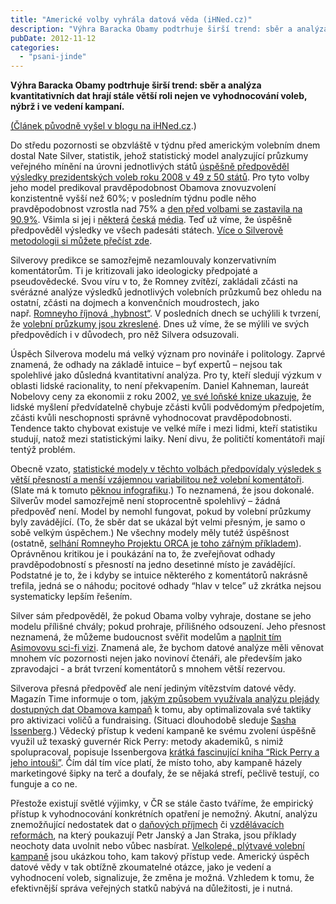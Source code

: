 ```yaml
---
title: "Americké volby vyhrála datová věda (iHNed.cz)"
description: "Výhra Baracka Obamy podtrhuje širší trend: sběr a analýza kvantitativních dat hrají stále větší roli nejen ve vyhodnocování voleb, nýbrž i ve vedení kampaní."
pubDate: 2012-11-12
categories:
  - "psani-jinde"
---
```


**Výhra Baracka Obamy podtrhuje širší trend: sběr a analýza kvantitativních dat hrají stále větší roli nejen ve vyhodnocování voleb, nýbrž i ve vedení kampaní.**

[(Článek původně vyšel v blogu na iHNed.cz](http://podhajsky.blog.ihned.cz/c1-58462780-americke-volby-data).)

<!--more-->

Do středu pozornosti se obzvláště v týdnu před americkým volebním dnem dostal Nate Silver, statistik, jehož statistický model analyzující průzkumy veřejného mínění na úrovni jednotlivých států [úspěšně předpověděl výsledky prezidentských voleb roku 2008 v 49 z 50 států](http://en.wikipedia.org/wiki/FiveThirtyEight#2008_U.S._elections). Pro tyto volby jeho model predikoval pravděpodobnost Obamova znovuzvolení konzistentně vyšší než 60%; v posledním týdnu podle něho pravděpodobnost vzrostla nad 75% a [den před volbami se zastavila na 90.9%](http://fivethirtyeight.blogs.nytimes.com/). Všimla si jej i [některá](http://www.lidovky.cz/statisticky-carodej-predpovedel-obamovo-vitezstvi-ted-je-z-nej-hvezda-1zx-/ln_zahranici.asp?c=A121107_100908_ln_zahranici_jv) [česká](http://www.ceskatelevize.cz/ct24/americke-volby/202391-ny-times-obama-vyhraje-na-92-procent/) [média](http://ihned.cz/c1-58318950-volby-v-usa-blog-az-do-rana). Teď už víme, že úspěšně předpověděl výsledky ve všech padesáti státech. [Více o Silverově metodologii si můžete přečíst zde](http://fivethirtyeight.blogs.nytimes.com/methodology/).

Silverovy predikce se samozřejmě nezamlouvaly konzervativním komentátorům. Ti je kritizovali jako ideologicky předpojaté a pseudovědecké. Svou víru v to, že Romney zvítězí, zakládali zčásti na svérázné analýze výsledků jednotlivých volebních průzkumů bez ohledu na ostatní, zčásti na dojmech a konvenčních moudrostech, jako např. [Romneyho říjnová „hybnost“](http://fivethirtyeight.blogs.nytimes.com/2012/10/25/oct-24-in-polls-romneys-momentum-seems-to-have-stopped/). V posledních dnech se uchýlili k tvrzení, že [volební průzkumy jsou zkreslené](http://www.buzzfeed.com/rubycramer/conservatives-embrace-alternate-polling-reality). Dnes už víme, že se mýlili ve svých předpovědích i v důvodech, pro něž Silvera odsuzovali.

Úspěch Silverova modelu má velký význam pro novináře i politology. Zaprvé znamená, že odhady na základě intuice – byť expertů – nejsou tak spolehlivé jako důsledná kvantitativní analýza. Pro ty, kteří sledují výzkum v oblasti lidské racionality, to není překvapením. Daniel Kahneman, laureát Nobelovy ceny za ekonomii z roku 2002, [ve své loňské knize ukazuje](http://www.amazon.com/Thinking-Fast-Slow-Daniel-Kahneman/dp/0374275637/), že lidské myšlení předvídatelně chybuje zčásti kvůli podvědomým předpojetím, zčásti kvůli neschopnosti správně vyhodnocovat pravděpodobnosti. Tendence takto chybovat existuje ve velké míře i mezi lidmi, kteří statistiku studují, natož mezi statistickými laiky. Není divu, že političtí komentátoři mají tentýž problém.

Obecně vzato, [statistické modely v těchto volbách předpovídaly výsledek s větší přesností a menší vzájemnou variabilitou než volební komentátoři](http://gawker.com/5958260/americas-chief-wizard-nate-silver-had-the-best-election-night-of-anybody-and-heres-why-a-guide). (Slate má k tomuto [pěknou infografiku](http://www.slate.com/articles/news_and_politics/politics/2012/11/pundit_scorecard_checking_pundits_predictions_against_the_actual_results.html).) To neznamená, že jsou dokonalé. Silverův model samozřejmě není stoprocentně spolehlivý – žádná předpověď není. Model by nemohl fungovat, pokud by volební průzkumy byly zavádějící. (To, že sběr dat se ukázal být velmi přesným, je samo o sobě velkým úspěchem.) Ne všechny modely měly tutéž úspěšnost (ostatně, [selhání Romneyho Projektu ORCA je toho zářným příkladem](http://washingtonexaminer.com/stunned-romney-supporters-struggle-to-explain-defeat/article/2512861)). Oprávněnou kritikou je i poukázání na to, že zveřejňovat odhady pravděpodobností s přesností na jedno desetinné místo je zavádějící. Podstatné je to, že i kdyby se intuice některého z komentátorů nakrásně trefila, jedná se o náhodu; pocitové odhady “hlav v telce” už zkrátka nejsou systematicky lepším řešením.

Silver sám předpověděl, že pokud Obama volby vyhraje, dostane se jeho modelu přílišné chvály; pokud prohraje, přílišného odsouzení. Jeho přesnost neznamená, že můžeme budoucnost svěřit modelům a [naplnit tím Asimovovu sci-fi vizi](http://en.wikipedia.org/wiki/Psychohistory_%28fictional%29). Znamená ale, že bychom datové analýze měli věnovat mnohem víc pozornosti nejen jako novinoví čtenáři, ale především jako zpravodajci - a brát tvrzení komentátorů s mnohem větší rezervou.

Silverova přesná předpověď ale není jediným vítězstvím datové vědy. Magazín Time informuje o tom, [jakým způsobem využívala analýzu plejády dostupných dat Obamova kampaň](http://swampland.time.com/2012/11/07/inside-the-secret-world-of-quants-and-data-crunchers-who-helped-obama-win/) k tomu, aby optimalizovala své taktiky pro aktivizaci voličů a fundraising. (Situaci dlouhodobě sleduje [Sasha Issenberg](http://www.slate.com/articles/news_and_politics/victory_lab.html).) Vědecký přístup k vedení kampaně ke svému zvolení úspěšně využil už texaský guvernér Rick Perry: metody akademiků, s nimiž spolupracoval, popisuje Issenbergova [krátká fascinující kniha “Rick Perry a jeho intouši”](http://www.amazon.com/Rick-Perry-His-Eggheads-ebook/dp/B005HE8ED4). Čím dál tím více platí, že místo toho, aby kampaně házely marketingové šipky na terč a doufaly, že se nějaká strefí, pečlivě testují, co funguje a co ne.

Přestože existují světlé výjimky, v ČR se stále často tváříme, že empirický přístup k vyhodnocování konkrétních opatření je nemožný. Akutní, analýzu znemožňující nedostatek dat o [daňových příjmech](http://petrjansky.cz/2012/11/01/ministerstvo-financi-dnes-zverejnilo-dane-zaplacene-jednotlivymi-firmami/) či [vzdělávacích reformách](http://straka.blog.ihned.cz/c1-56100200-reformy-v-soucasne-minulosti-a-budoucnosti-co-ne-vime-o-skolstvi), na který poukazují Petr Janský a Jan Straka, jsou příklady neochoty data uvolnit nebo vůbec nasbírat. [Velkolepé, plýtvavé volební kampaně](http://www.tyden.cz/rubriky/domaci/volby-2010/rekordni-ucet-za-kampan-az-jeden-a-pul-miliardy_171131.html) jsou ukázkou toho, kam takový přístup vede. Americký úspěch datové vědy v tak obtížně zkoumatelné otázce, jako je vedení a vyhodnocení voleb, signalizuje, že změna je možná. Vzhledem k tomu, že efektivnější správa veřejných statků nabývá na důležitosti, je i nutná.
